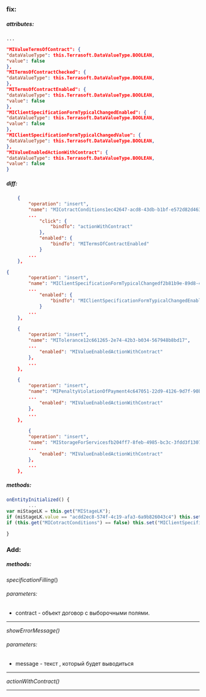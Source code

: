 ### fix:

##### **attributes**: 
	...
```json
"MIValueTermsOfContract": {
"dataValueType": this.Terrasoft.DataValueType.BOOLEAN,
"value": false
},
"MITermsOfContractChecked": {
"dataValueType": this.Terrasoft.DataValueType.BOOLEAN,
},
"MITermsOfContractEnabled": {
"dataValueType": this.Terrasoft.DataValueType.BOOLEAN,
"value": false
},
"MIClientSpecificationFormTypicalChangedEnabled": {
"dataValueType": this.Terrasoft.DataValueType.BOOLEAN,
"value": false
},
"MIClientSpecificationFormTypicalChangedValue": {
"dataValueType": this.Terrasoft.DataValueType.BOOLEAN,
},
"MIValueEnabledActionWithContract": {
"dataValueType": this.Terrasoft.DataValueType.BOOLEAN,
"value": false
}
```
##### **diff**: 

```json
	{
		"operation": "insert",
		"name": "MICotractConditions1ec42647-acd8-43db-b1bf-e572d82d463e",
		...
			"click": {
				"bindTo": "actionWithContract"
			},
			"enabled": {
				"bindTo": "MITermsOfContractEnabled"
			}
		...
	},
```
```json
{
		"operation": "insert",
		"name": "MIClientSpecificationFormTypicalChangedf2b81b9e-89d8-4f7f-a867-c407f998421f",
		...
			"enabled": {
				"bindTo": "MIClientSpecificationFormTypicalChangedEnabled"
			}
		...
	},
```
```json
	{
		"operation": "insert",
		"name": "MITolerance12c661265-2e74-42b3-b034-567948b8bd17",
		...
			"enabled": "MIValueEnabledActionWithContract"
		},
		...
	},

	{
		"operation": "insert",
		"name": "MIPenaltyViolationOfPayment4c647051-22d9-4126-9d7f-90b4f4553394",
		...
			"enabled": "MIValueEnabledActionWithContract"
		},
		...
	},

		{
		"operation": "insert",
		"name": "MIStorageForServicesfb204ff7-8feb-4985-bc3c-3fdd3f130700",
		...
			"enabled": "MIValueEnabledActionWithContract"
		},
		...
	},
```
##### **methods**:
```javascript
onEntityInitialized() {
		...
var miStageLK = this.get("MIStageLK");
if (miStageLK.value == "acdd2ec8-574f-4c19-afa3-6a9b826043c4") this.set("MITermsOfContractEnabled", true);
if (this.get("MICotractConditions") == false) this.set("MIClientSpecificationFormTypicalChangedEnabled", true);

}
```


### Add: 
##### methods:

*specificationFilling*()

###### parameters: 
- contract - объект договор с выборочными полями.

------------

*showErrorMessage()*

###### parameters: 
- message - текст , который будет выводиться

------------

*actionWithContract()*

------------


